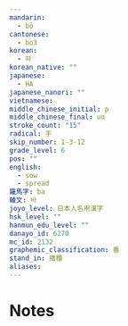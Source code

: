 ```yaml
---
mandarin:
  - bō
cantonese:
  - bo3
korean:
  - 파
korean_native: ""
japanese:
  - HA
japanese_nanori: ""
vietnamese:
middle_chinese_initial: p
middle_chinese_final: uɑ
stroke_count: "15"
radical: 手
skip_number: 1-3-12
grade_level: 6
pos: ""
english:
  - sow
  - spread
羅馬字: ba
韓文: 바
joyo_level: 日本人名用漢字
hsk_level: ""
hanmun_edu_level: ""
danayo_id: 6270
mc_id: 2132
graphemic_classification: 番
stand_in: 播種
aliases:
---
```


# Notes
